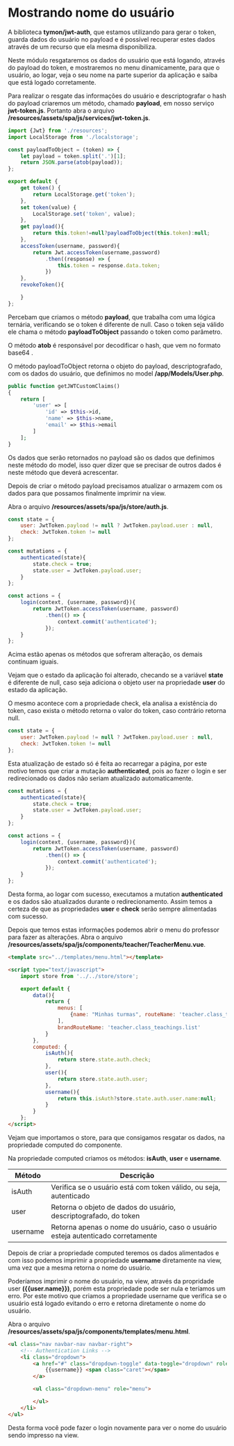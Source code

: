 # Mostrando nome do usuário

A biblioteca **tymon/jwt-auth**, que estamos utilizando para gerar o token, guarda dados do usuário no payload e é possível recuperar estes dados através de um recurso que ela mesma disponibiliza.

Neste módulo resgataremos os dados do usuário que está logando, através do payload do token, e mostraremos no menu dinamicamente, para que o usuário, ao logar, veja o seu nome na parte superior da aplicação e saiba que está logado corretamente.

Para realizar o resgate das informações do usuário e descriptografar o hash do payload criaremos um método, chamado **payload**, em nosso serviço **jwt-token.js**. Portanto abra o arquivo **/resources/assets/spa/js/services/jwt-token.js**.

```js
import {Jwt} from './resources';
import LocalStorage from './localstorage';

const payloadToObject = (token) => {
    let payload = token.split('.')[1];
    return JSON.parse(atob(payload));
};

export default {
    get token() {
        return LocalStorage.get('token');
    },
    set token(value) {
        LocalStorage.set('token', value);
    },
    get payload(){
        return this.token!=null?payloadToObject(this.token):null;
    },
    accessToken(username, password){
        return Jwt.accessToken(username,password)
            .then((response) => {
                this.token = response.data.token;
            })
    },
    revokeToken(){

    }
};
```

Percebam que criamos o método **payload**, que trabalha com uma lógica ternária, verificando se o token é diferente de null. Caso o token seja válido ele chama o método **payloadToObject** passando o token como parâmetro.

O método **atob** é responsável por decodificar o hash, que vem no formato base64 .

O método payloadToObject retorna o objeto do payload, descriptografado, com os dados do usuário, que definimos no model **/app/Models/User.php**.

```php
public function getJWTCustomClaims()
{
    return [
        'user' => [
            'id' => $this->id,
            'name' => $this->name,
            'email' => $this->email
        ]
    ];
}
```

Os dados que serão retornados no payload são os dados que definimos neste método do model, isso quer dizer que se precisar de outros dados é neste método que deverá acrescentar.

Depois de criar o método payload precisamos atualizar o armazem com os dados para que possamos finalmente imprimir na view.

Abra o arquivo **/resources/assets/spa/js/store/auth.js**.

```js
const state = {
    user: JwtToken.payload != null ? JwtToken.payload.user : null,
    check: JwtToken.token != null
};

const mutations = {
    authenticated(state){
        state.check = true;
        state.user = JwtToken.payload.user;
    }
};

const actions = {
    login(context, {username, password}){
        return JwtToken.accessToken(username, password)
            .then(() => {
                context.commit('authenticated');
            });
    }
};
```

Acima estão apenas os métodos que sofreram alteração, os demais continuam iguais.

Vejam que o estado da aplicação foi alterado, checando se a variável **state** é diferente de null, caso seja adiciona o objeto user na propriedade **user** do estado da aplicação.

O mesmo acontece com a propriedade check, ela analisa a existência do token, caso exista o método retorna o valor do token, caso contrário retorna null.

```js
const state = {
    user: JwtToken.payload != null ? JwtToken.payload.user : null,
    check: JwtToken.token != null
};
```

Esta atualização de estado só é feita ao recarregar a página, por este motivo temos que criar a mutação **authenticated**, pois ao fazer o login e ser redirecionado os dados não seriam atualizado automaticamente.

```js
const mutations = {
    authenticated(state){
        state.check = true;
        state.user = JwtToken.payload.user;
    }
};

const actions = {
    login(context, {username, password}){
        return JwtToken.accessToken(username, password)
            .then(() => {
                context.commit('authenticated');
            });
    }
};
```

Desta forma, ao logar com sucesso, executamos a mutation **authenticated** e os dados são atualizados durante o redirecionamento. Assim temos a certeza de que as propriedades **user** e **check** serão sempre alimentadas com sucesso.

Depois que temos estas informações podemos abrir o menu do professor para fazer as alterações. Abra o arquivo **/resources/assets/spa/js/components/teacher/TeacherMenu.vue**.

```html
<template src="../templates/menu.html"></template>

<script type="text/javascript">
    import store from '../../store/store';

    export default {
        data(){
            return {
                menus: [
                    {name: "Minhas turmas", routeName: 'teacher.class_teachings.list'}
                ],
                brandRouteName: 'teacher.class_teachings.list'
            }
        },
        computed: {
            isAuth(){
                return store.state.auth.check;
            },
            user(){
                return store.state.auth.user;
            },
            username(){
                return this.isAuth?store.state.auth.user.name:null;
            }
        }
    };
</script>
```

Vejam que importamos o store, para que consigamos resgatar os dados, na propriedade computed do componente.

Na propriedade computed criamos os métodos: **isAuth**, **user** e **username**.

| Método   | Descrição 																			  |
|----------|--------------------------------------------------------------------------------------|
| isAuth   | Verifica se o usuário está com token válido, ou seja, autenticado 					  |
| user     | Retorna o objeto de dados do usuário, descriptografado, do token 					  |
| username | Retorna apenas o nome do usuário, caso o usuário esteja autenticado corretamente	  |

Depois de criar a propriedade computed teremos os dados alimentados e com isso podemos imprimir a propriedade **username** diretamente na view, uma vez que a mesma retorna o nome do usuário.

Poderíamos imprimir o nome do usuário, na view, através da propridade user **({{user.name}})**, porém esta propriedade pode ser nula e teríamos um erro. Por este motivo que criamos a propriedade username que verifica se o usuário está logado evitando o erro e retorna diretamente o nome do usuário.

Abra o arquivo **/resources/assets/spa/js/components/templates/menu.html**.

```html
<ul class="nav navbar-nav navbar-right">
    <!-- Authentication Links -->
    <li class="dropdown">
        <a href="#" class="dropdown-toggle" data-toggle="dropdown" role="button" aria-expanded="false">
            {{username}} <span class="caret"></span>
        </a>

        <ul class="dropdown-menu" role="menu">

        </ul>
    </li>
</ul>
```

Desta forma você pode fazer o login novamente para ver o nome do usuário sendo impresso na view.
